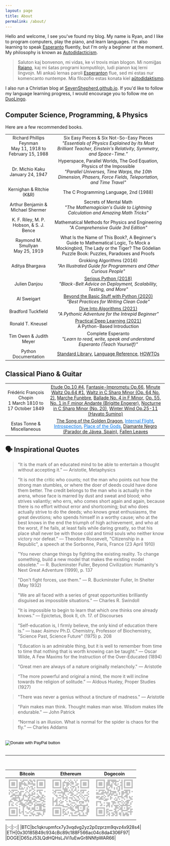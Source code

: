 ```yaml
---
layout: page
title: About
permalink: /about/
---
```


<!-- ![self](/assets/images/profile/ergo.png){:height="400px" width="400px"} -->

Hello and welcome, I see you've found my blog. My name is Ryan, and I like to program computers, play the piano, and learn languages. I'm also learning to speak [Esperanto](https://en.wikipedia.org/wiki/Esperanto) fluently, but I'm only a beginner at the moment. My philosophy is known as [Autodidacticism](https://en.wikipedia.org/wiki/Autodidacticism).

> Saluton kaj bonvenon, mi vidas, ke vi trovis mian blogon. Mi nomiĝas [Rajano](http://esperanto-chicago.org/esperantizing-your-name/), kaj mi ŝatas programi komputilojn, ludi pianon kaj lerni lingvojn. Mi ankaŭ lernas paroli [Esperanton](https://eo.wikipedia.org/wiki/Esperanto) flue, sed mi estas nur komencanto nuntempe. Mia filozofio estas konata kiel [aŭtodidaktismo](https://en-m-wikipedia-org.translate.goog/wiki/Autodidacticism?_x_tr_sl=en&_x_tr_tl=eo&_x_tr_hl=en&_x_tr_pto=wapp). 

<!-- In the past, I taught myself how to program in C/C++, grew advanced with Perl, but ultimately my formal language of choice became Python, and as a result, the predominant paradigm you'll see me implement in this blog is of the imperative (procedural & object-oriented) rather than declarative variety.  -->

I also run a Christian blog at [SevenShepherd.github.io](https://sevenshepherd.github.io/about/). If you'd like to follow my language learning progress, I would encourage you to follow me on [DuoLingo](https://invite.duolingo.com/BDHTZTB5CWWKSXYMDKXA7KAG64).

## Computer Science, Programming, & Physics

Here are a few recommended books.

|||
|:-:|:-:|
|Richard Phillips Feynman<br>May 11, 1918 to February 15, 1988|Six Easy Pieces & Six Not-So-Easy Pieces<br>*"Essentials of Physics Explained by Its Most Brilliant Teacher, Einstein's Relativity, Symmetry, and Space-Time."*|
|Dr. Michio Kaku<br>January 24, 1947|Hyperspace, Parallel Worlds, The God Equation, Physics of the Impossible<br>*"Parallel Universes, Time Warps, the 10th Dimension, Phasers, Force Fields, Teleportation, and Time Travel"*|
|Kernighan & Ritchie (K&R)|The C Programming Language, 2nd (1988)|
|Arthur Benjamin & Michael Shermer<br>|Secrets of Mental Math<br>*"The Mathemagician's Guide to Lightning Calculation and Amazing Math Tricks"*|
|K. F. Riley, M. P. Hobson, & S. J. Bence<br>|Mathematical Methods for Physics and Engineering<br>*"A Comprehensive Guide 3rd Edition"*|
|Raymond M. Smullyan<br>May 25, 1919|What Is the Name of This Book?, A Beginner's Guide to Mathematical Logic, To Mock a Mockingbird, The Lady or the Tiger? The Gödelian Puzzle Book: Puzzles, Paradoxes and Proofs|
|Aditya Bhargava|Grokking Algorithms (2016)<br>*"An Illustrated Guide for Programmers and Other Curious People"*|
|Julien Danjou|[Serious Python (2018)](https://nostarch.com/seriouspython)<br>*"Black-Belt Advice on Deployment, Scalability, Testing, and More"*|
|Al Sweigart|[Beyond the Basic Stuff with Python (2020)](https://nostarch.com/beyond-basic-stuff-python)<br>*"Best Practices for Writing Clean Code"*|
|Bradford Tuckfield|[Dive Into Algorithms (2021)](https://nostarch.com/Dive-Into-Algorithms)<br>*"A Pythonic Adventure for the Intrepid Beginner"*|
|Ronald T. Kneusel|[Practical Deep Learning (2021)](https://nostarch.com/practical-deep-learning-python)<br>A Python-Based Introduction|
|Tim Owen & Judith Meyer|Complete Esperanto<br>*"Learn to read, write, speak and understand Esperanto (Teach Yourself)"*|
|Python Documentation|[Standard Library](https://docs.python.org/3/library/index.html), [Language Reference](https://docs.python.org/3/reference/index.html), [HOWTOs](https://docs.python.org/3/howto/index.html")|

## Classical Piano & Guitar

|||
|:-:|:-:|
|Frédéric François Chopin<br>1 March 1810 to 17 October 1849|[Etude Op.10 #4](https://youtu.be/oHiU-u2ddJ4), [Fantasie-Impromptu Op.66](https://youtu.be/APQ2RKECMW8), [Minute Waltz Op.64 #1](https://youtu.be/3H0SRv8QNwk), [Waltz in C Sharp Minor (Op. 64 No. 2)](https://youtu.be/SUT_0c2QVzo), [Marche Funèbre](https://youtu.be/7-9wXQpzESo), [Ballade No. 4 in F Minor](https://youtu.be/3F5glYefwio), [Op. 55, No. 1 in F minor Andante (Brigitte Engerer)](https://youtu.be/evuxBxMd1vM), [Nocturne in C Sharp Minor (No. 20)](https://youtu.be/DqpPRj6UZqc), [Winter Wind Op.25-11 (Hayato Sumino)](https://youtu.be/pHlqEvAwdVc)|
|Estas Tonne & Miscellaneous|[The Song of the Golden Dragon](https://youtu.be/7gphiFVVtUI?t=56), <a href="https://youtu.be/6lIt07sBW4E" style="color:#0073e6;">Internal Flight</a>, <a href="https://youtu.be/5OXcXv0rUNI" style="color:#0073e6;">Introspection</a>, <a href="https://youtu.be/vIXFbeUOkmc" style="color:#0073e6;">Place of the Gods</a>, <!--[Place of the Gods (Mother of Souls)](https://youtu.be/Pz2Unp2bsUo),--> [Diamante Negro (Parador de Jávea, Spain)](https://youtu.be/L9NCvSakgR8), [Fallen Leaves](https://youtu.be/33zpEUNpX4k?t=328)|

<!-- |Study|<a href="https://youtu.be/nMfPqeZjc2c" style="color:#0073e6;">White Noise</a>, <a href="https://youtu.be/3sL0omwElxw" style="color:#0073e6;">Crackling Fireplace</a>, [Rain](https://youtu.be/q76bMs-NwRk), [Rainstorm](https://youtu.be/XtDwPLk8EgI), <a href="https://youtu.be/TaYgsa2Sb2g" style="color:#0073e6;">Cyberpunk</a>, <a href="https://youtu.be/v0kx9GooGQk" style="color:#0073e6;">Atmospheres</a>, <a href="https://youtu.be/x7BCa9Y8Of8" style="color:#0073e6;">Winter Ambience</a>, [Auriel's Ascension](https://youtu.be/ztinD3rFJnI), <a href="https://youtu.be/XZ4WXAxtGDc" style="color:#0073e6;">Binaural (Focus)</a>, <a href="https://youtu.be/meYsDqkMENs" style="color:#0073e6">Binaural (Memory)</a>, <a href="https://youtu.be/vhUj-6Sfiao" style="color:#0073e6">Binaural (Trance/Healing)</a>, <a href="https://youtu.be/Ilb1Bky3Z10" style="color:#0073e6;">Focus</a>, [Sleep](https://youtu.be/5ceUwj4GPew), [Floating In Space (1h)](https://youtu.be/cWuzJBboQyE), [Floating In Space (8h)](https://youtu.be/5_Blq9W9cT8)|
|Classical Guitar/Romani|[The Song of the Golden Dragon](https://youtu.be/7gphiFVVtUI?t=56), <a href="https://youtu.be/6lIt07sBW4E" style="color:#0073e6;">Internal Flight</a>, <a href="https://youtu.be/5OXcXv0rUNI" style="color:#0073e6;">Introspection</a>, <a href="https://youtu.be/vIXFbeUOkmc" style="color:#0073e6;">Place of the Gods</a>, [Place of the Gods (Mother of Souls)](https://youtu.be/Pz2Unp2bsUo), [Diamante Negro (Parador de Jávea, Spain)](https://youtu.be/L9NCvSakgR8)|
|Post/Folk|[The Gathering of Deer](https://youtu.be/mTLunRuCGQQ?t=227), [Eo](https://youtu.be/eTvJUa6Vg78?t=776), [Fallen Leaves](https://youtu.be/33zpEUNpX4k?t=328), [Storm Above Egglestone](https://youtu.be/QowAazTXDYw?t=325), [Stormhunter](https://youtu.be/qP7JO7JnqOY), [Deer Valley](https://youtu.be/JNwzzt1jITk), <a href="https://youtu.be/Lq4pBie6ph4" style="color:#0073e6;">The Loom</a>, [Ineffable](https://youtu.be/hjOzmFNietA), [Kvitravn (White Raven)](https://youtu.be/JhiUacGzIg8), [Tognatale](https://youtu.be/V-Rj1GS9anA), [Floodplain](https://youtu.be/qnVZldkgWsM)| -->

<!-- どうも初めまして。 私の名前はライアンです。 -->

<!-- こんにちは、ようこそ。あなたが私のブログを見つけたようです。 私の名前はライアンです。コンピューターをプログラムしたり、ピアノを弾いたり、言語を学んだりするのが好きです。 私も[エスペラント](https://en.wikipedia.org/wiki/Esperanto)を流暢に話すことを学んでいますが、私は今のところ初心者です。 私の哲学は[独学](https://en.wikipedia.org/wiki/Autodidacticism)として知られています。 [ここで](https://cogitoergocode-github-io.translate.goog/bio/?_x_tr_sl=en&_x_tr_tl=ja&_x_tr_hl=en&_x_tr_pto=wapp)私の伝記全体を読むことができます。 -->

<!-- Hallo und herzlich willkommen, ich sehe, Sie haben meinen Blog gefunden. Mein Name ist Ryan und ich programmiere gerne Computer, spiele Klavier und lerne Sprachen. Ich lerne auch fließend [Esperanto](https://en.wikipedia.org/wiki/Esperanto) zu sprechen, bin aber im Moment noch Anfänger. Meine Philosophie ist als [Autodidaktik](https://en.wikipedia.org/wiki/Autodidacticism) bekannt. [Hier](https://cogitoergocode-github-io.translate.goog/bio/?_x_tr_sl=en&_x_tr_tl=de&_x_tr_hl=en&_x_tr_pto=wapp) können Sie meine gesamte Biografie lesen. -->

## 🗣️ Inspirational Quotes

> “It is the mark of an educated mind to be able to entertain a thought without accepting it.” &mdash; Aristotle, Metaphysics

> “It is not the critic who counts; not the man who points out how the strong man stumbles, or where the doer of deeds could have done them better. The credit belongs to the man who is actually in the arena, whose face is marred by dust and sweat and blood; who strives valiantly; who errs, who comes short again and again, because there is no effort without error and shortcoming; but who does actually strive to do the deeds; who knows great enthusiasms, the great devotions; who spends himself in a worthy cause; who at the best knows in the end the triumph of high achievement, and who at the worst, if he fails, at least fails while daring greatly, so that his place shall never be with those cold and timid souls who neither know victory nor defeat.” &mdash; Theodore Roosevelt, "Citizenship in a Republic", a speech at the Sorbonne, Paris, France (23 April 1910)

<!-- > "Absorb what is useful, discard what is useless and add what is specifically your own." &mdash; Bruce Lee -->

> "You never change things by fighting the existing reality. To change something, build a new model that makes the existing model obsolete." &mdash; R. Buckminster Fuller, Beyond Civilization: Humanity's Next Great Adventure (1999), p. 137

> "Don't fight forces, use them." &mdash; R. Buckminster Fuller, In Shelter (May 1932)

<!-- > "Jobs are a centuries-old concept created during the Industrial Revolution. Despite the reality that we're now deep in the Information Age, many people are studying for, or working at, or clinging to the Industrial Age idea of a safe, secure job." &mdash; Robert Kiyosaki -->

<!-- > “Compound interest is the eighth wonder of the world. He who understands it, earns it ... he who doesn't ... pays it.” &mdash; Albert Einstein -->

<!-- > "Gold laboreth diligently and contentedly for the wise owner who finds for it profitable employment, multiplying even as the flocks of the field." &mdash; [The Five Laws of Gold](https://en.wikipedia.org/wiki/The_Richest_Man_in_Babylon#The_Five_Laws_of_Gold) -->

> "We are all faced with a series of great opportunities brilliantly disguised as impossible situations." &mdash; Charles R. Swindoll

> “It is impossible to begin to learn that which one thinks one already knows.” &mdash; Epictetus, Book II, ch. 17. of Discourses

<!-- > “I am thankful for all of those who said NO to me. It's because of them I'm doing it myself.” &mdash; Albert Einstein -->

> “Self-education is, I firmly believe, the only kind of education there is.” &mdash; Isaac Asimov Ph.D. Chemistry, Professor of Biochemistry, "Science Past, Science Future" (1975) p. 208

<!-- > "The only thing that interferes with my learning is my education." &mdash; Albert Einstein -->

> "Education is an admirable thing, but it is well to remember from time to time that nothing that is worth knowing can be taught." &mdash; Oscar Wilde, A Few Maxims for the Instruction of the Over-Educated (1894)

<!-- > "Learning is cheap, education is expensive." &mdash; <a href="https://twitter.com/naval" style="color:#0073e6;">Naval Ravikant</a> -->

<!-- > "If you want to master something, teach it. The more you teach, the better you learn. Teaching is a powerful tool to learning." &mdash; Richard P. Feynman [(The Feynman Technique)](https://en.wikipedia.org/wiki/Feynman_Technique) -->

<!-- > “I learned very early the difference between knowing the name of something and knowing something.” &mdash; Richard P. Feynman -->

<!-- > "There's no need even to have a college degree at all, or even high school," Musk said after being asked whether he considered which college a job applicant attended when evaluating a prospective Tesla employee. "If somebody graduated from a great university, that may be an indication that they will be capable of great things, but it's not necessarily the case. If you look at, say, people like Bill Gates or Larry Ellison, Steve Jobs, these guys didn't graduate from college, but if you had a chance to hire them, of course that would be a good idea." &mdash; <a href="https://youtu.be/vqcdF1oWaD0" style="color:#0073e6;">Elon Musk</a> -->

<!-- > “Genius is the ability to independently arrive at and understand concepts that would normally have to be taught by another person.” &mdash; Immanuel Kant -->

<!-- > “Study without desire spoils the memory, and it retains nothing that it takes in.” &mdash; Leonardo da Vinci  -->

<!-- > "All truth passes through three stages. First, it is ridiculed. Second, it is violently opposed. Third, it is accepted as being self-evident." &mdash; Arthur Schopenhauer -->

<!-- > "Don’t worry about the haters… They are just angry because the truth you speak contradicts the lie they live." &mdash; Steve Maraboli -->

> "Great men are always of a nature originally melancholy." &mdash; Aristotle

> “The more powerful and original a mind, the more it will incline towards the religion of solitude.”  &mdash; Aldous Huxley, Proper Studies (1927)

> "There was never a genius without a tincture of madness." &mdash; Aristotle

> "Pain makes man think. Thought makes man wise. Wisdom makes life endurable." &mdash; John Patrick

> “Normal is an illusion. What is normal for the spider is chaos for the fly.” — Charles Addams


<br>

<form action="https://www.paypal.com/donate" method="post" target="_top">
<input type="hidden" name="business" value="5NGQHWYYM879U" />
<input type="hidden" name="no_recurring" value="0" />
<input type="hidden" name="currency_code" value="USD" />
<input type="image" src="https://www.paypalobjects.com/en_US/i/btn/btn_donateCC_LG.gif" border="0" name="submit" title="PayPal - The safer, easier way to pay online!" alt="Donate with PayPal button" />
<img alt="" border="0" src="https://www.paypal.com/en_US/i/scr/pixel.gif" width="1" height="1" />
</form>

<br>
<hr><br>

|Bitcoin|Ethereum|Dogecoin|
|:-:|:-:|:-:|
|![BTC](/assets/images/qrcodes/btc.png)|![ETH](/assets/images/qrcodes/eth.png)|![DOGE](/assets/images/qrcodes/doge.png)|

|:-:|:-:|
|BTC|bc1qkrupmfcx7y3vqdvg2yz2p0zprzm9qvz4x928s4|
|ETH|0x30185B49c934cBc89c188F566ac04c8da4306F97|
|DOGE|D65zJ53LQdHQHsLJVi1uEwGr8NNfpWAR66|

<!-- - `ERC20` or `BEP20` Stablecoins:
    -  Address: *0xdFeFa105F4b45313404bbC6e6463200ef65D3b1b* -->